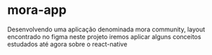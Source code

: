 # mora-app
Desenvolvendo uma aplicação denominada mora community, layout encontrado no figma neste projeto iremos aplicar alguns conceitos estudados até agora sobre o react-native
